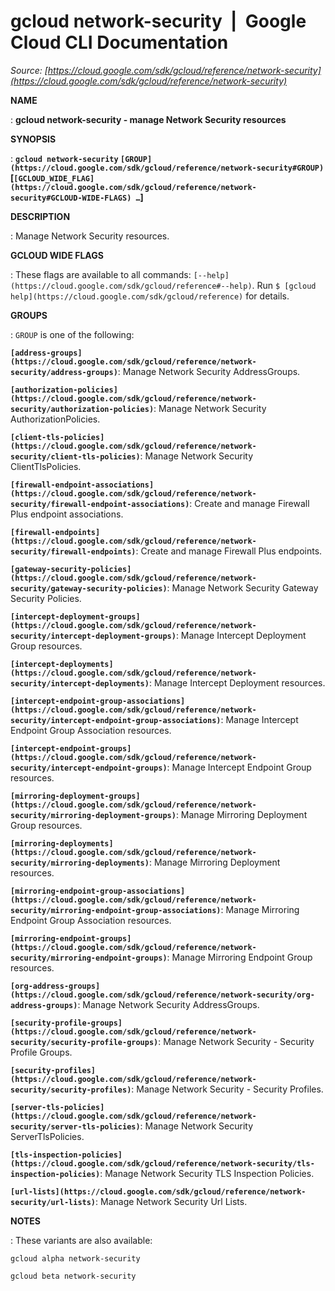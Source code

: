 # gcloud network-security  |  Google Cloud CLI Documentation

*Source: [https://cloud.google.com/sdk/gcloud/reference/network-security](https://cloud.google.com/sdk/gcloud/reference/network-security)*

**NAME**

: **gcloud network-security - manage Network Security resources**

**SYNOPSIS**

: **`gcloud network-security` `[GROUP](https://cloud.google.com/sdk/gcloud/reference/network-security#GROUP)` [`[GCLOUD_WIDE_FLAG](https://cloud.google.com/sdk/gcloud/reference/network-security#GCLOUD-WIDE-FLAGS) …`]**

**DESCRIPTION**

: Manage Network Security resources.

**GCLOUD WIDE FLAGS**

: These flags are available to all commands: `[--help](https://cloud.google.com/sdk/gcloud/reference#--help)`.
Run `$ [gcloud help](https://cloud.google.com/sdk/gcloud/reference)` for details.

**GROUPS**

: ``GROUP`` is one of the following:

**`[address-groups](https://cloud.google.com/sdk/gcloud/reference/network-security/address-groups)`**:
Manage Network Security AddressGroups.

**`[authorization-policies](https://cloud.google.com/sdk/gcloud/reference/network-security/authorization-policies)`**:
Manage Network Security AuthorizationPolicies.

**`[client-tls-policies](https://cloud.google.com/sdk/gcloud/reference/network-security/client-tls-policies)`**:
Manage Network Security ClientTlsPolicies.

**`[firewall-endpoint-associations](https://cloud.google.com/sdk/gcloud/reference/network-security/firewall-endpoint-associations)`**:
Create and manage Firewall Plus endpoint associations.

**`[firewall-endpoints](https://cloud.google.com/sdk/gcloud/reference/network-security/firewall-endpoints)`**:
Create and manage Firewall Plus endpoints.

**`[gateway-security-policies](https://cloud.google.com/sdk/gcloud/reference/network-security/gateway-security-policies)`**:
Manage Network Security Gateway Security Policies.

**`[intercept-deployment-groups](https://cloud.google.com/sdk/gcloud/reference/network-security/intercept-deployment-groups)`**:
Manage Intercept Deployment Group resources.

**`[intercept-deployments](https://cloud.google.com/sdk/gcloud/reference/network-security/intercept-deployments)`**:
Manage Intercept Deployment resources.

**`[intercept-endpoint-group-associations](https://cloud.google.com/sdk/gcloud/reference/network-security/intercept-endpoint-group-associations)`**:
Manage Intercept Endpoint Group Association resources.

**`[intercept-endpoint-groups](https://cloud.google.com/sdk/gcloud/reference/network-security/intercept-endpoint-groups)`**:
Manage Intercept Endpoint Group resources.

**`[mirroring-deployment-groups](https://cloud.google.com/sdk/gcloud/reference/network-security/mirroring-deployment-groups)`**:
Manage Mirroring Deployment Group resources.

**`[mirroring-deployments](https://cloud.google.com/sdk/gcloud/reference/network-security/mirroring-deployments)`**:
Manage Mirroring Deployment resources.

**`[mirroring-endpoint-group-associations](https://cloud.google.com/sdk/gcloud/reference/network-security/mirroring-endpoint-group-associations)`**:
Manage Mirroring Endpoint Group Association resources.

**`[mirroring-endpoint-groups](https://cloud.google.com/sdk/gcloud/reference/network-security/mirroring-endpoint-groups)`**:
Manage Mirroring Endpoint Group resources.

**`[org-address-groups](https://cloud.google.com/sdk/gcloud/reference/network-security/org-address-groups)`**:
Manage Network Security AddressGroups.

**`[security-profile-groups](https://cloud.google.com/sdk/gcloud/reference/network-security/security-profile-groups)`**:
Manage Network Security - Security Profile Groups.

**`[security-profiles](https://cloud.google.com/sdk/gcloud/reference/network-security/security-profiles)`**:
Manage Network Security - Security Profiles.

**`[server-tls-policies](https://cloud.google.com/sdk/gcloud/reference/network-security/server-tls-policies)`**:
Manage Network Security ServerTlsPolicies.

**`[tls-inspection-policies](https://cloud.google.com/sdk/gcloud/reference/network-security/tls-inspection-policies)`**:
Manage Network Security TLS Inspection Policies.

**`[url-lists](https://cloud.google.com/sdk/gcloud/reference/network-security/url-lists)`**:
Manage Network Security Url Lists.

**NOTES**

: These variants are also available:

```
gcloud alpha network-security
```

```
gcloud beta network-security
```